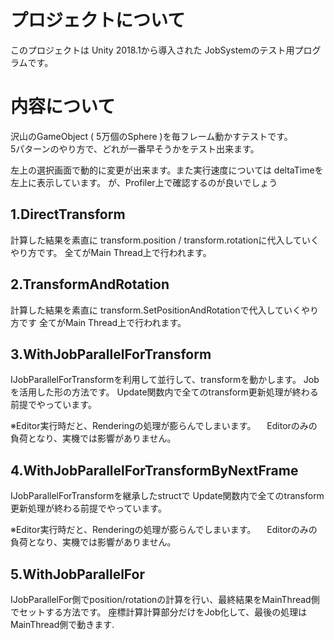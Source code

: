 # プロジェクトについて
このプロジェクトは Unity 2018.1から導入された JobSystemのテスト用プログラムです。

# 内容について
沢山のGameObject ( 5万個のSphere )を毎フレーム動かすテストです。<br />
5パターンのやり方で、どれが一番早そうかをテスト出来ます。

左上の選択画面で動的に変更が出来ます。また実行速度については deltaTimeを 左上に表示しています。
が、Profiler上で確認するのが良いでしょう


## 1.DirectTransform
計算した結果を素直に transform.position / transform.rotationに代入していくやり方です。
全てがMain Thread上で行われます。

## 2.TransformAndRotation
計算した結果を素直に transform.SetPositionAndRotationで代入していくやり方です
全てがMain Thread上で行われます。

## 3.WithJobParallelForTransform
IJobParallelForTransformを利用して並行して、transformを動かします。
Jobを活用した形の方法です。
Update関数内で全てのtransform更新処理が終わる前提でやっています。

※Editor実行時だと、Renderingの処理が膨らんでしまいます。
　Editorのみの負荷となり、実機では影響がありません。

## 4.WithJobParallelForTransformByNextFrame
IJobParallelForTransformを継承したstructで
Update関数内で全てのtransform更新処理が終わる前提でやっています。

※Editor実行時だと、Renderingの処理が膨らんでしまいます。
　Editorのみの負荷となり、実機では影響がありません。

## 5.WithJobParallelFor
IJobParallelFor側でposition/rotationの計算を行い、最終結果をMainThread側でセットする方法です。
座標計算計算部分だけをJob化して、最後の処理はMainThread側で動きます.


